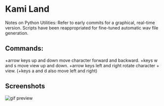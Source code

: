# Kami Land

Notes on Python Utilities:
Refer to early commits for a graphical, real-time version. Scripts
have been reappropriated for fine-tuned automatic wav file generation.

## Commands: 
+arrow keys up and down move character forward and backward.
+keys w and s move view up and down.
+arrow keys left and right rotate character + view.
(+keys a and d also move left and right)

## Screenshots
![gif preview](Promotional/abc.gif)